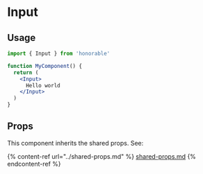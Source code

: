 # Input

## Usage

```jsx
import { Input } from 'honorable'

function MyComponent() {
  return (
    <Input>
      Hello world
    </Input>
  )
}
```

## Props

This component inherits the shared props. See:

{% content-ref url="../shared-props.md" %}
[shared-props.md](../shared-props.md)
{% endcontent-ref %}

